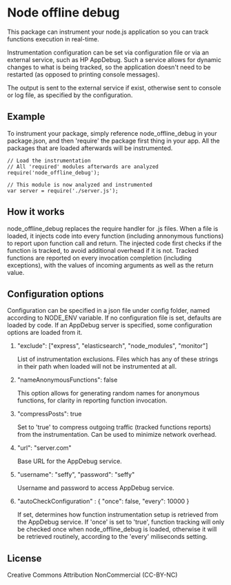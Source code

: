 Node offline debug
===============================

This package can instrument your node.js application so you can track functions execution in real-time.

Instrumentation configuration can be set via configuration file or via an external service, such as HP AppDebug. Such a service allows for dynamic changes to what is being tracked, so the application doesn't need to be restarted (as opposed to printing console messages).

The output is sent to the external service if exist, otherwise sent to console or log file, as specified by the configuration.

## Example

To instrument your package, simply reference node_offline_debug in your package.json, and then 'require' the package first thing in your app. All the packages that are loaded afterwards will be instrumented.

	// Load the instrumentation
	// All 'required' modules afterwards are analyzed
	require('node_offline_debug');

	// This module is now analyzed and instrumented
	var server = require('./server.js');


## How it works

node_offline_debug replaces the require handler for .js files.
When a file is loaded, it injects code into every function (including annonymous functions) to report upon function call and return. The injected code first checks if the function is tracked, to avoid additional overhead if it is not. Tracked functions are reported on every invocation completion (including exceptions), with the values of incoming arguments as well as the return value.

## Configuration options

Configuration can be specified in a json file under config folder, named according to NODE_ENV variable. If no configuration file is set, defaults are loaded by code. If an AppDebug server is specified, some configuration options are loaded from it.

1. "exclude": ["express", "elasticsearch", "node_modules", "monitor"]

	List of instrumentation exclusions. Files which has any of these strings in their path when loaded will not be instrumented at all.
2.  "nameAnonymousFunctions": false

	This option allows for generating random names for anonymous functions, for clarity in reporting function invocation.
3. "compressPosts": true

	Set to 'true' to compress outgoing traffic (tracked functions reports) from the instrumentation. Can be used to minimize network overhead. 
4. "url": "server.com"

	Base URL for the AppDebug service.
5. "username": "seffy",
   "password": "seffy"

   Username and password to access AppDebug service.
6. "autoCheckConfiguration" : {
        "once": false,
        "every": 10000
    }
    
    If set, determines how function instrumentation setup is retrieved from the AppDebug service. If 'once' is set to 'true', function tracking will only be checked once when node_offline_debug is loaded, otherwise it will be retrieved routinely, according to the 'every' miliseconds setting.


## License

Creative Commons Attribution NonCommercial (CC-BY-NC)